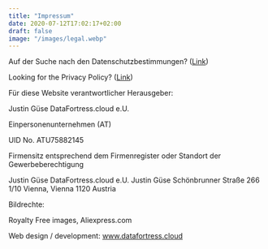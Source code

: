 ```yaml
---
title: "Impressum"
date: 2020-07-12T17:02:17+02:00
draft: false
image: "/images/legal.webp"
---
```

Auf der Suche nach den Datenschutzbestimmungen? ([Link](/privacy-policy))

Looking for the Privacy Policy? ([Link](/privacy-policy))

Für diese Website verantwortlicher Herausgeber:

Justin Güse DataFortress.cloud e.U.

Einpersonenunternehmen (AT)

UID No. ATU75882145

Firmensitz entsprechend dem Firmenregister oder Standort der Gewerbeberechtigung

Justin Güse DataFortress.cloud e.U.
Justin Güse
Schönbrunner Straße 266
1/10
Vienna, Vienna 1120
Austria

Bildrechte:

Royalty Free images, Aliexpress.com

Web design / development: www.datafortress.cloud